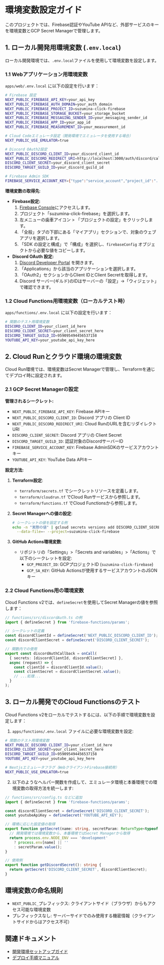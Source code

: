 # 環境変数設定ガイド

このプロジェクトでは、Firebase認証やYouTube APIなど、外部サービスのキーを環境変数とGCP Secret Managerで管理します。

## 1. ローカル開発用環境変数 (`.env.local`)

ローカル開発環境では、`.env.local`ファイルを使用して環境変数を設定します。

### 1.1 Webアプリケーション用環境変数

`apps/web/.env.local` に以下の設定を行います：

```sh
# Firebase 設定
NEXT_PUBLIC_FIREBASE_API_KEY=your_api_key
NEXT_PUBLIC_FIREBASE_AUTH_DOMAIN=your_auth_domain
NEXT_PUBLIC_FIREBASE_PROJECT_ID=suzumina-click-firebase
NEXT_PUBLIC_FIREBASE_STORAGE_BUCKET=your_storage_bucket
NEXT_PUBLIC_FIREBASE_MESSAGING_SENDER_ID=your_messaging_sender_id
NEXT_PUBLIC_FIREBASE_APP_ID=your_app_id
NEXT_PUBLIC_FIREBASE_MEASUREMENT_ID=your_measurement_id

# Cloud Codeエミュレータ設定（開発環境でエミュレータを使用する場合）
NEXT_PUBLIC_USE_EMULATOR=true

# Discord OAuth2設定
NEXT_PUBLIC_DISCORD_CLIENT_ID=your_discord_client_id
NEXT_PUBLIC_DISCORD_REDIRECT_URI=http://localhost:3000/auth/discord/callback
DISCORD_CLIENT_SECRET=your_discord_client_secret
DISCORD_TARGET_GUILD_ID=your_discord_guild_id

# Firebase Admin SDK
FIREBASE_SERVICE_ACCOUNT_KEY={"type":"service_account","project_id":"...","private_key_id":"..."}
```

**環境変数の取得先**:

- **Firebase設定:**
    1. [Firebase Console](https://console.firebase.google.com/)にアクセスします。
    2. プロジェクト「suzumina-click-firebase」を選択します。
    3. 左メニューの歯車アイコン > 「プロジェクトの設定」をクリックします。
    4. 「全般」タブの下部にある「マイアプリ」セクションで、対象のウェブアプリを選択します。
    5. 「SDK の設定と構成」で「構成」を選択し、`firebaseConfig` オブジェクトから必要な値をコピーします。
- **Discord OAuth 設定:**
    1. [Discord Developer Portal](https://discord.com/developers/applications) を開きます。
    2. 「Applications」から該当のアプリケーションを選択します。
    3. 「OAuth2」セクションからClient IDとClient Secretを取得します。
    4. Discord サーバー(ギルド)のIDはサーバーの「設定」→「ウィジェット」で確認できます。

### 1.2 Cloud Functions用環境変数（ローカルテスト時）

`apps/functions/.env.local` に以下の設定を行います：

```sh
# 関数のテスト用環境変数
DISCORD_CLIENT_ID=your_client_id_here
DISCORD_CLIENT_SECRET=your_client_secret_here
DISCORD_TARGET_GUILD_ID=959095494456537158
YOUTUBE_API_KEY=your_youtube_api_key_here
```

## 2. Cloud Runとクラウド環境の環境変数

Cloud Run環境では、環境変数はSecret Managerで管理し、Terraformを通じてデプロイ時に設定されます。

### 2.1 GCP Secret Managerの設定

**管理されるシークレット:**

- `NEXT_PUBLIC_FIREBASE_API_KEY`: Firebase APIキー
- `NEXT_PUBLIC_DISCORD_CLIENT_ID`: Discord アプリの Client ID
- `NEXT_PUBLIC_DISCORD_REDIRECT_URI`: Cloud RunのURLを含むリダイレクトURI
- `DISCORD_CLIENT_SECRET`: Discord アプリの Client Secret
- `DISCORD_TARGET_GUILD_ID`: 認証対象のDiscordサーバーID
- `FIREBASE_SERVICE_ACCOUNT_KEY`: Firebase AdminSDKのサービスアカウントキー
- `YOUTUBE_API_KEY`: YouTube Data APIキー

**設定方法:**

1. **Terraform設定**:
   - `terraform/secrets.tf` でシークレットリソースを定義します。
   - `terraform/cloudrun.tf` でCloud Runサービスから参照します。
   - `terraform/functions.tf` でCloud Functionsから参照します。

2. **Secret Managerへの値の設定**:

   ```bash
   # シークレットの値を設定する例
   echo -n "実際の値" | gcloud secrets versions add DISCORD_CLIENT_SECRET \
     --data-file=- --project=suzumina-click-firebase
   ```

3. **GitHub Actions環境変数**:
   - リポジトリの「Settings」>「Secrets and variables」>「Actions」で以下のシークレットを設定:
     - `GCP_PROJECT_ID`: GCPプロジェクトID (`suzumina-click-firebase`)
     - `GCP_SA_KEY`: GitHub Actionsが使用するサービスアカウントのJSONキー

### 2.2 Cloud Functions用の環境変数

Cloud Functions v2では、`defineSecret`を使用してSecret Managerの値を参照します：

```typescript
// functions/src/discordAuth.ts の例
import { defineSecret } from 'firebase-functions/params';

// シークレットの定義
const discordClientId = defineSecret('NEXT_PUBLIC_DISCORD_CLIENT_ID');
const discordClientSecret = defineSecret('DISCORD_CLIENT_SECRET');

// 関数内での使用
export const discordAuthCallback = onCall(
  { secrets: [discordClientId, discordClientSecret] },
  async (request) => {
    const clientId = discordClientId.value();
    const clientSecret = discordClientSecret.value();
    // ...処理...
  }
);
```

## 3. ローカル開発でのCloud Functionsのテスト

Cloud Functions v2をローカルでテストするには、以下の手順で環境変数を設定します：

1. `apps/functions/.env.local` ファイルに必要な環境変数を設定:

```bash
# 関数のテスト用環境変数
NEXT_PUBLIC_DISCORD_CLIENT_ID=your_client_id_here
DISCORD_CLIENT_SECRET=your_client_secret_here
DISCORD_TARGET_GUILD_ID=959095494456537158
YOUTUBE_API_KEY=your_youtube_api_key_here

# Nextjsエミュレータフラグ（WebクライアントFirebase接続用）
NEXT_PUBLIC_USE_EMULATOR=true
```

2. 以下のようなヘルパー関数を作成して、エミュレータ環境と本番環境での環境変数の取得方法を統一します:

```typescript
// functions/src/config.ts などに追加
import { defineSecret } from 'firebase-functions/params';

const discordClientSecret = defineSecret('DISCORD_CLIENT_SECRET');
const youtubeApiKey = defineSecret('YOUTUBE_API_KEY');

// 環境に応じた設定値の取得
export function getSecret(name: string, secretParam: ReturnType<typeof defineSecret>): string {
  // 開発環境では環境変数から、本番環境ではSecret Managerから取得
  return process.env.NODE_ENV === 'development'
    ? process.env[name] || ''
    : secretParam.value();
}

// 使用例
export function getDiscordSecret(): string {
  return getSecret('DISCORD_CLIENT_SECRET', discordClientSecret);
}
```

## 環境変数の命名規則

- `NEXT_PUBLIC_`プレフィックス: クライアントサイド（ブラウザ）からもアクセス可能な環境変数
- プレフィックスなし: サーバーサイドでのみ使用する機密情報（クライアントサイドからはアクセス不可）

## 関連ドキュメント

- [開発環境セットアップガイド](./DEVELOPMENT_SETUP.md)
- [デプロイ手順マニュアル](./DEPLOYMENT.md)
